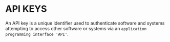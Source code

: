 # API KEYS
An API key is a unique identifier used to authenticate software and systems attempting to access other software or systems via an `application programming interface 'API'`.
